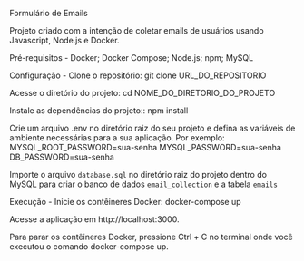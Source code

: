 
Formulário de Emails

Projeto criado com a intenção de coletar emails de usuários usando Javascript, Node.js e Docker.

Pré-requisitos -
Docker;
Docker Compose; 
Node.js; 
npm;
MySQL

Configuração -
Clone o repositório:
git clone URL_DO_REPOSITORIO

Acesse o diretório do projeto:
cd NOME_DO_DIRETORIO_DO_PROJETO

Instale as dependências do projeto::
npm install

Crie um arquivo .env no diretório raiz do seu projeto e defina as variáveis de ambiente necessárias para a sua aplicação. Por exemplo:
MYSQL_ROOT_PASSWORD=sua-senha
MYSQL_PASSWORD=sua-senha
DB_PASSWORD=sua-senha

Importe o arquivo `database.sql` no diretório raiz do projeto dentro do MySQL para criar o banco de dados `email_collection` e a tabela `emails`

Execução -
Inicie os contêineres Docker:
docker-compose up

Acesse a aplicação em http://localhost:3000.

Para parar os contêineres Docker, pressione Ctrl + C no terminal onde você executou o comando docker-compose up.
